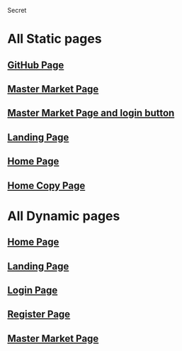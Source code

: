 Secret

<h1>All Static pages</h1>
<h2><a href="https://abdallahm19.github.io/Master_market/">GitHub Page</a></h2>
<h2><a href="https://abdallahm19.github.io/Master_market/templates/home.html">Master Market Page</a></h2>
<h2><a href="https://abdallahm19.github.io/Master_market/templates/home_login.html">Master Market Page and login button</a></h2>
<h2><a href="https://abdallahm19.github.io/Master_market/templates/landing_page.html">Landing Page</a></h2>
<h2><a href="https://abdallahm19.github.io/Master_market/templates/master_market.html">Home Page</a></h2>
<h2><a href="https://abdallahm19.github.io/Master_market/templates/master_market_img.html">Home Copy Page</a></h2>


<h1>All Dynamic pages</h1>
<h2><a href="https://abdallahm19.github.io/Master_market/dynamic_templates/master_market.html">Home Page</a></h2>
<h2><a href="https://abdallahm19.github.io/Master_market/dynamic_templates/landing_page.html">Landing Page</a></h2>
<h2><a href="https://abdallahm19.github.io/Master_market/dynamic_templates/login.html">Login Page</a></h2>
<h2><a href="https://abdallahm19.github.io/Master_market/dynamic_templates/register.html">Register Page</a></h2>
<h2><a href="https://abdallahm19.github.io/Master_market/dynamic_templates/home.html">Master Market Page</a></h2>